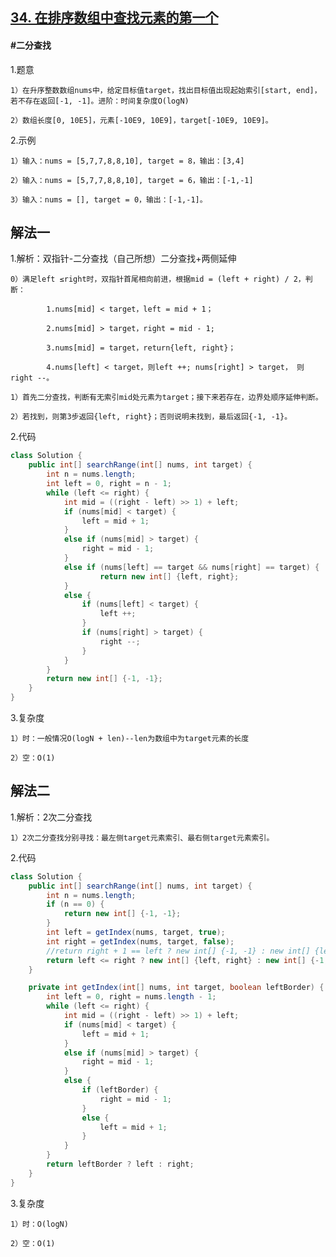 ## [34. 在排序数组中查找元素的第一个](https://leetcode.cn/problems/find-first-and-last-position-of-element-in-sorted-array/)

#### #二分查找
1.题意

    1）在升序整数数组nums中，给定目标值target，找出目标值出现起始索引[start, end]，若不存在返回[-1, -1]。进阶：时间复杂度O(logN)

    2）数组长度[0, 10E5]，元素[-10E9, 10E9]，target[-10E9, 10E9]。

2.示例

    1）输入：nums = [5,7,7,8,8,10], target = 8，输出：[3,4]

    2）输入：nums = [5,7,7,8,8,10], target = 6，输出：[-1,-1]

    3）输入：nums = [], target = 0，输出：[-1,-1]。
## 解法一

1.解析：双指针-二分查找（自己所想）二分查找+两侧延伸

    0）满足left ≤right时，双指针首尾相向前进，根据mid = (left + right) / 2，判断：

            1.nums[mid] < target，left = mid + 1；

            2.nums[mid] > target，right = mid - 1;

            3.nums[mid] = target，return{left, right}；

            4.nums[left] < target，则left ++; nums[right] > target， 则right --。

    1）首先二分查找，判断有无索引mid处元素为target；接下来若存在，边界处顺序延伸判断。

    2）若找到，则第3步返回{left, right}；否则说明未找到，最后返回{-1, -1}。

2.代码
```java
class Solution {
    public int[] searchRange(int[] nums, int target) {
        int n = nums.length;
        int left = 0, right = n - 1;
        while (left <= right) {
            int mid = ((right - left) >> 1) + left;
            if (nums[mid] < target) {
                left = mid + 1;
            }
            else if (nums[mid] > target) {
                right = mid - 1;
            }
            else if (nums[left] == target && nums[right] == target) {
                    return new int[] {left, right};
            }
            else {
                if (nums[left] < target) {
                    left ++;
                }
                if (nums[right] > target) {
                    right --;
                }
            }
        }
        return new int[] {-1, -1};
    }
}
```

3.复杂度

    1）时：一般情况O(logN + len)--len为数组中为target元素的长度

    2）空：O(1)

## 解法二
1.解析：2次二分查找

    1）2次二分查找分别寻找：最左侧target元素索引、最右侧target元素索引。

2.代码
```java
class Solution {
    public int[] searchRange(int[] nums, int target) {
        int n = nums.length;
        if (n == 0) {
            return new int[] {-1, -1};
        }
        int left = getIndex(nums, target, true);
        int right = getIndex(nums, target, false);
        //return right + 1 == left ? new int[] {-1, -1} : new int[] {left, right};
        return left <= right ? new int[] {left, right} : new int[] {-1, -1};
    }

    private int getIndex(int[] nums, int target, boolean leftBorder) {
        int left = 0, right = nums.length - 1;
        while (left <= right) {
            int mid = ((right - left) >> 1) + left;
            if (nums[mid] < target) {
                left = mid + 1;
            }
            else if (nums[mid] > target) {
                right = mid - 1;
            }
            else {
                if (leftBorder) {
                    right = mid - 1;
                }
                else {
                    left = mid + 1;
                }
            }
        }
        return leftBorder ? left : right;
    }
}
```
3.复杂度

    1）时：O(logN)

    2）空：O(1)
